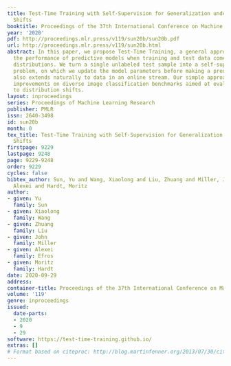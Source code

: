 ```yaml
---
title: Test-Time Training with Self-Supervision for Generalization under Distribution
  Shifts
booktitle: Proceedings of the 37th International Conference on Machine Learning
year: '2020'
pdf: http://proceedings.mlr.press/v119/sun20b/sun20b.pdf
url: http://proceedings.mlr.press/v119/sun20b.html
abstract: In this paper, we propose Test-Time Training, a general approach for improving
  the performance of predictive models when training and test data come from different
  distributions. We turn a single unlabeled test sample into a self-supervised learning
  problem, on which we update the model parameters before making a prediction. This
  also extends naturally to data in an online stream. Our simple approach leads to
  improvements on diverse image classification benchmarks aimed at evaluating robustness
  to distribution shifts.
layout: inproceedings
series: Proceedings of Machine Learning Research
publisher: PMLR
issn: 2640-3498
id: sun20b
month: 0
tex_title: Test-Time Training with Self-Supervision for Generalization under Distribution
  Shifts
firstpage: 9229
lastpage: 9248
page: 9229-9248
order: 9229
cycles: false
bibtex_author: Sun, Yu and Wang, Xiaolong and Liu, Zhuang and Miller, John and Efros,
  Alexei and Hardt, Moritz
author:
- given: Yu
  family: Sun
- given: Xiaolong
  family: Wang
- given: Zhuang
  family: Liu
- given: John
  family: Miller
- given: Alexei
  family: Efros
- given: Moritz
  family: Hardt
date: 2020-09-29
address: 
container-title: Proceedings of the 37th International Conference on Machine Learning
volume: '119'
genre: inproceedings
issued:
  date-parts:
  - 2020
  - 9
  - 29
software: https://test-time-training.github.io/
extras: []
# Format based on citeproc: http://blog.martinfenner.org/2013/07/30/citeproc-yaml-for-bibliographies/
---
```


